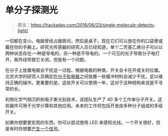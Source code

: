 # 单分子探测光

> 原文：<https://hackaday.com/2016/06/23/single-molecule-detects-light/>

一切都在变小。电脑曾经占据房间，然后是桌子，现在它们可以放在你的口袋里或戴在你的手腕上。研究光传感器的研究人员已经知道，单个二芳基乙烯分子可以以两种状态存在:一种是导电的，另一种是不导电的。一个可见的光子导致分子电打开，紫外线导致它关闭。但是有一个问题。

在分子上放置电极会干扰这一过程。根据电极的种类，开关会卡在开或关的位置。北京大学的研究人员确定[在分子和电极](http://www.rsc.org/chemistryworld/2016/06/single-photosensitive-molecule-switch-controlled-light)之间放置一些缓冲材料会减少干扰，足以维持正确的操作。更重要的是，这些开关可以使用一年，这对于这种结构来说是不寻常的长。

利用化学气相沉积和电子束光刻技术，该团队生产了 40 多个工作单分子开关。这些器件可用于光学计算和其他应用。未来的工作将包括开发由多种分子组成的多级开关。

如果你想要更宏观的东西，你可以尝试使用 LED 来感知光线。一个开关很好，但是有时你想要[产生一个信号](https://hackaday.com/2015/10/09/optical-rectenna-converts-light-to-dc/)。